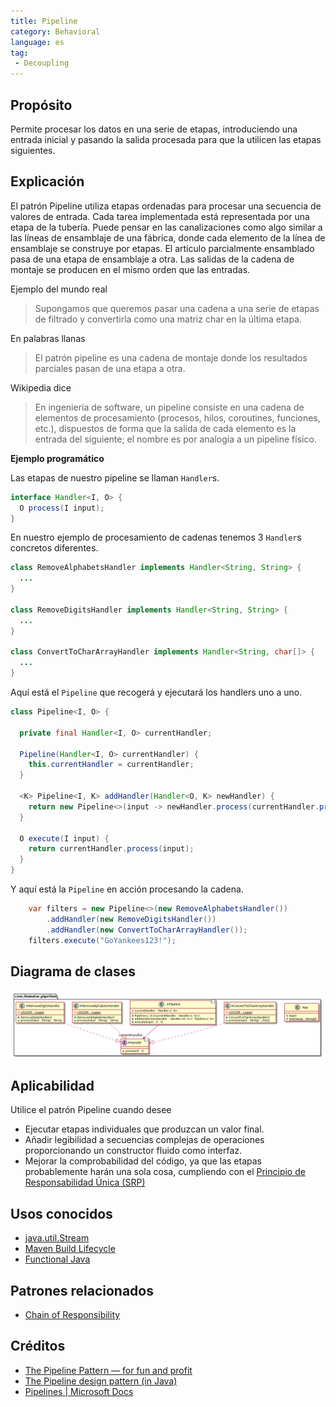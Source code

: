 ```yaml
---
title: Pipeline
category: Behavioral
language: es
tag:
 - Decoupling
---
```


## Propósito

Permite procesar los datos en una serie de etapas, introduciendo una entrada inicial y pasando la salida procesada para que la utilicen las etapas siguientes.

## Explicación

El patrón Pipeline utiliza etapas ordenadas para procesar una secuencia de valores de entrada. Cada tarea implementada está representada por una etapa de la tubería. Puede pensar en las canalizaciones como algo similar a las líneas de ensamblaje de una fábrica, donde cada elemento de la línea de ensamblaje se construye por etapas. El artículo parcialmente ensamblado pasa de una etapa de ensamblaje a otra. Las salidas de la cadena de montaje se producen en el mismo orden que las entradas.

Ejemplo del mundo real

> Supongamos que queremos pasar una cadena a una serie de etapas de filtrado y convertirla como una matriz char en la última etapa.

En palabras llanas

> El patrón pipeline es una cadena de montaje donde los resultados parciales pasan de una etapa a otra.

Wikipedia dice

> En ingeniería de software, un pipeline consiste en una cadena de elementos de procesamiento (procesos, hilos, coroutines, funciones, etc.), dispuestos de forma que la salida de cada elemento es la entrada del siguiente; el nombre es por analogía a un pipeline físico.

**Ejemplo programático**

Las etapas de nuestro pipeline se llaman `Handler`s.
```java
interface Handler<I, O> {
  O process(I input);
}
```

En nuestro ejemplo de procesamiento de cadenas tenemos 3 `Handler`s concretos diferentes.

```java
class RemoveAlphabetsHandler implements Handler<String, String> {
  ...
}

class RemoveDigitsHandler implements Handler<String, String> {
  ...
}

class ConvertToCharArrayHandler implements Handler<String, char[]> {
  ...
}
```

Aquí está el `Pipeline` que recogerá y ejecutará los handlers uno a uno.

```java
class Pipeline<I, O> {

  private final Handler<I, O> currentHandler;

  Pipeline(Handler<I, O> currentHandler) {
    this.currentHandler = currentHandler;
  }

  <K> Pipeline<I, K> addHandler(Handler<O, K> newHandler) {
    return new Pipeline<>(input -> newHandler.process(currentHandler.process(input)));
  }

  O execute(I input) {
    return currentHandler.process(input);
  }
}
```

Y aquí está la `Pipeline` en acción procesando la cadena.

```java
    var filters = new Pipeline<>(new RemoveAlphabetsHandler())
        .addHandler(new RemoveDigitsHandler())
        .addHandler(new ConvertToCharArrayHandler());
    filters.execute("GoYankees123!");
```

## Diagrama de clases

![alt text](./etc/pipeline.urm.png "Diagrama de clases del patrón Pipeline ")

## Aplicabilidad

Utilice el patrón Pipeline cuando desee

* Ejecutar etapas individuales que produzcan un valor final.
* Añadir legibilidad a secuencias complejas de operaciones proporcionando un constructor fluido como interfaz.
* Mejorar la comprobabilidad del código, ya que las etapas probablemente harán una sola cosa, cumpliendo con el [Principio de Responsabilidad Única (SRP)](https://java-design-patterns.com/principles/#single-responsibility-principle)

## Usos conocidos

* [java.util.Stream](https://docs.oracle.com/javase/8/docs/api/java/util/stream/package-summary.html)
* [Maven Build Lifecycle](http://maven.apache.org/guides/introduction/introduction-to-the-lifecycle.html)
* [Functional Java](https://github.com/functionaljava/functionaljava)

## Patrones relacionados

* [Chain of Responsibility](https://java-design-patterns.com/patterns/chain-of-responsibility/)

## Créditos

* [The Pipeline Pattern — for fun and profit](https://medium.com/@aaronweatherall/the-pipeline-pattern-for-fun-and-profit-9b5f43a98130)
* [The Pipeline design pattern (in Java)](https://medium.com/@deepakbapat/the-pipeline-design-pattern-in-java-831d9ce2fe21)
* [Pipelines | Microsoft Docs](https://docs.microsoft.com/en-us/previous-versions/msp-n-p/ff963548(v=pandp.10))
